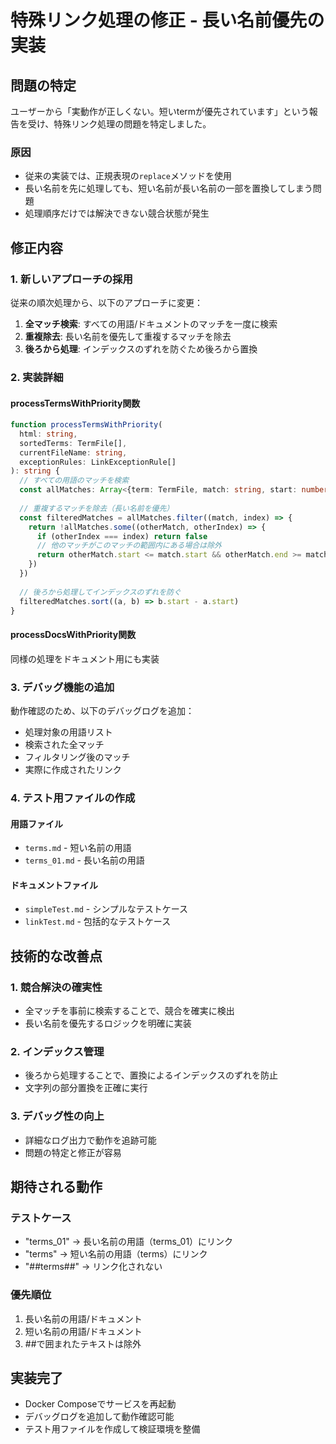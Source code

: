 # 特殊リンク処理の修正 - 長い名前優先の実装

## 問題の特定

ユーザーから「実動作が正しくない。短いtermが優先されています」という報告を受け、特殊リンク処理の問題を特定しました。

### 原因
- 従来の実装では、正規表現の`replace`メソッドを使用
- 長い名前を先に処理しても、短い名前が長い名前の一部を置換してしまう問題
- 処理順序だけでは解決できない競合状態が発生

## 修正内容

### 1. 新しいアプローチの採用

従来の順次処理から、以下のアプローチに変更：

1. **全マッチ検索**: すべての用語/ドキュメントのマッチを一度に検索
2. **重複除去**: 長い名前を優先して重複するマッチを除去
3. **後ろから処理**: インデックスのずれを防ぐため後ろから置換

### 2. 実装詳細

#### processTermsWithPriority関数
```typescript
function processTermsWithPriority(
  html: string, 
  sortedTerms: TermFile[], 
  currentFileName: string, 
  exceptionRules: LinkExceptionRule[]
): string {
  // すべての用語のマッチを検索
  const allMatches: Array<{term: TermFile, match: string, start: number, end: number}> = []
  
  // 重複するマッチを除去（長い名前を優先）
  const filteredMatches = allMatches.filter((match, index) => {
    return !allMatches.some((otherMatch, otherIndex) => {
      if (otherIndex === index) return false
      // 他のマッチがこのマッチの範囲内にある場合は除外
      return otherMatch.start <= match.start && otherMatch.end >= match.end
    })
  })
  
  // 後ろから処理してインデックスのずれを防ぐ
  filteredMatches.sort((a, b) => b.start - a.start)
}
```

#### processDocsWithPriority関数
同様の処理をドキュメント用にも実装

### 3. デバッグ機能の追加

動作確認のため、以下のデバッグログを追加：

- 処理対象の用語リスト
- 検索された全マッチ
- フィルタリング後のマッチ
- 実際に作成されたリンク

### 4. テスト用ファイルの作成

#### 用語ファイル
- `terms.md` - 短い名前の用語
- `terms_01.md` - 長い名前の用語

#### ドキュメントファイル
- `simpleTest.md` - シンプルなテストケース
- `linkTest.md` - 包括的なテストケース

## 技術的な改善点

### 1. 競合解決の確実性
- 全マッチを事前に検索することで、競合を確実に検出
- 長い名前を優先するロジックを明確に実装

### 2. インデックス管理
- 後ろから処理することで、置換によるインデックスのずれを防止
- 文字列の部分置換を正確に実行

### 3. デバッグ性の向上
- 詳細なログ出力で動作を追跡可能
- 問題の特定と修正が容易

## 期待される動作

### テストケース
- "terms_01" → 長い名前の用語（terms_01）にリンク
- "terms" → 短い名前の用語（terms）にリンク
- "##terms##" → リンク化されない

### 優先順位
1. 長い名前の用語/ドキュメント
2. 短い名前の用語/ドキュメント
3. ##で囲まれたテキストは除外

## 実装完了

- Docker Composeでサービスを再起動
- デバッグログを追加して動作確認可能
- テスト用ファイルを作成して検証環境を整備
